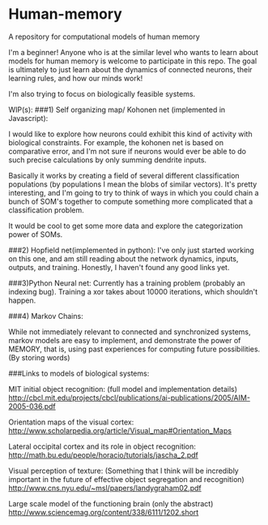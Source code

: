 # Human-memory
A repository for computational models of human memory

I'm a beginner! Anyone who is at the similar level who wants to learn about
models for human memory is welcome to participate in this repo.
The goal is ultimately to just learn about the dynamics of connected neurons,
their learning rules, and how our minds work!

I'm also trying to focus on biologically feasible systems.


WIP(s):
###1) Self organizing map/ Kohonen net (implemented in Javascript):

I would like to explore how neurons could exhibit this kind of activity with
biological constraints. For example, the kohonen net is based on comparative
error, and I'm not sure if neurons would ever be able to do such precise
calculations by only summing dendrite inputs.

Basically it works by creating a field of several different classification populations (by populations I mean the blobs of similar vectors). It's pretty interesting, and I'm going to try to think of ways in which you could chain a bunch of SOM's together to compute something more complicated that a classification problem. 


It would be cool to get some more data and explore the categorization power of SOMs.

###2) Hopfield net(implemented in python):
I've only just started working on this one, and am still reading about the network dynamics, inputs, outputs, and training. Honestly, I haven't found any good links yet.

###3)Python Neural net:
 Currently has a training problem (probably an indexing bug). Training a xor takes about 10000 iterations, which shouldn't happen.


###4) Markov Chains:

While not immediately relevant to connected and synchronized systems, markov models are easy to implement, and demonstrate the power of MEMORY, that is, using past experiences for computing future possibilities. (By storing words)

###Links to models of biological systems:

MIT initial object recognition: (full model and implementation details)
http://cbcl.mit.edu/projects/cbcl/publications/ai-publications/2005/AIM-2005-036.pdf

Orientation maps of the visual cortex:
http://www.scholarpedia.org/article/Visual_map#Orientation_Maps

Lateral occipital cortex and its role in object recognition:
http://math.bu.edu/people/horacio/tutorials/jascha_2.pdf

Visual perception of texture: (Something that I think will be incredibly important in the future of effective object segregation and recognition)
http://www.cns.nyu.edu/~msl/papers/landygraham02.pdf

Large scale model of the functioning brain (only the abstract)
http://www.sciencemag.org/content/338/6111/1202.short

